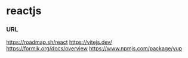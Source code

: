 # reactjs
### URL
https://roadmap.sh/react
https://vitejs.dev/
https://formik.org/docs/overview
https://www.npmjs.com/package/yup
